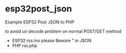 # esp32post_json
Example ESP32 Post JSON to PHP

to avoid uri decode problem on normal POST/GET method 

* ESP32 rss.ino  please Beware " in JSON 
* PHP   rss.php
